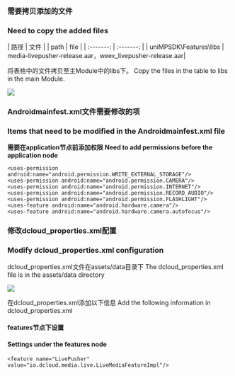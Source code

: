 ### 需要拷贝添加的文件
### Need to copy the added files

| 路径 | 文件 | 
| path | file |
| :-------: | :-------: |
| uniMPSDK\Features\libs | media-livepusher-release.aar，weex_livepusher-release.aar|

将表格中的文件拷贝至主Module中的libs下。
Copy the files in the table to libs in the main Module.

![](https://img.cdn.aliyun.dcloud.net.cn/nativedocs/nativeplugin/android_plugin_img_3_1.png)

### Androidmainfest.xml文件需要修改的项
### Items that need to be modified in the Androidmainfest.xml file

**需要在application节点前添加权限**
**Need to add permissions before the application node**

```
<uses-permission android:name="android.permission.WRITE_EXTERNAL_STORAGE"/>
<uses-permission android:name="android.permission.CAMERA"/>
<uses-permission android:name="android.permission.INTERNET"/>
<uses-permission android:name="android.permission.RECORD_AUDIO"/>
<uses-permission android:name="android.permission.FLASHLIGHT"/>
<uses-feature android:name="android.hardware.camera"/>
<uses-feature android:name="android.hardware.camera.autofocus"/>
```

### 修改dcloud_properties.xml配置
### Modify dcloud_properties.xml configuration

dcloud_properties.xml文件在assets/data目录下 
The dcloud_properties.xml file is in the assets/data directory

![](https://img.cdn.aliyun.dcloud.net.cn/nativedocs/nativeplugin/android_plugin_img_3_2.png)

在dcloud_properties.xml添加以下信息
Add the following information in dcloud_properties.xml

#### features节点下设置
#### Settings under the features node

```
<feature name="LivePusher" value="io.dcloud.media.live.LiveMediaFeatureImpl"/>
```